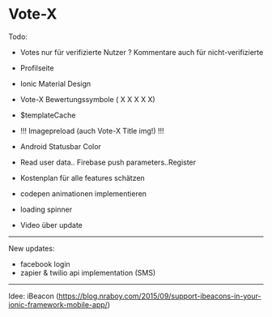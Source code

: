 # Vote-X


Todo:
- Votes nur für verifizierte Nutzer ? Kommentare auch für nicht-verifizierte
- Profilseite
- Ionic Material Design
- Vote-X Bewertungssymbole ( X X X X X)
- $templateCache
- !!! Imagepreload (auch Vote-X Title img!) !!!
- Android Statusbar Color
- Read user data.. Firebase push parameters..Register
- Kostenplan für alle features schätzen

- codepen animationen implementieren
- loading spinner 
- Video über update
_________________
New updates:

- facebook login 
- zapier & twilio api implementation (SMS)




__________________

Idee:	iBeacon (https://blog.nraboy.com/2015/09/support-ibeacons-in-your-ionic-framework-mobile-app/)